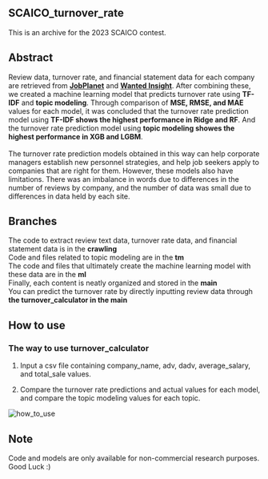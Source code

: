 ## SCAICO_turnover_rate
This is an archive for the 2023 SCAICO contest.

## Abstract
Review data, turnover rate, and financial statement data for each company are retrieved from **[JobPlanet](https://www.jobplanet.co.kr/job)** and **[Wanted Insight](https://insight.wanted.co.kr/)**. After combining these, we created a machine learning model that predicts turnover rate using **TF-IDF** and **topic modeling**. Through comparison of **MSE, RMSE, and MAE** values ​​for each model, it was concluded that the turnover rate prediction model using **TF-IDF shows the highest performance in Ridge and RF**. And the turnover rate prediction model using **topic modeling showes the highest performance in XGB and LGBM**.<br>
<br>
The turnover rate prediction models obtained in this way can help corporate managers establish new personnel strategies, and help job seekers apply to companies that are right for them.
However, these models also have limitations. There was an imbalance in words due to differences in the number of reviews by company, and the number of data was small due to differences in data held by each site.

## Branches
The code to extract review text data, turnover rate data, and financial statement data is in the **crawling**<br>
Code and files related to topic modeling are in the **tm**<br>
The code and files that ultimately create the machine learning model with these data are in the **ml**<br>
Finally, each content is neatly organized and stored in the **main**<br>
You can predict the turnover rate by directly inputting review data through **the turnover_calculator in the main**<br>

## How to use
### The way to use turnover_calculator
1. Input a csv file containing company_name, adv, dadv, average_salary, and total_sale values.

2. Compare the turnover rate predictions and actual values ​​for each model, and compare the topic modeling values ​​for each topic.
   
![how_to_use](https://github.com/Sue-HyeongLee/SCAICO_turnover_rate/assets/120773889/1980bde2-ac9d-415f-9ea2-9b8482d55f60)

## Note
Code and models are only available for non-commercial research purposes.<br>
Good Luck :)

   

